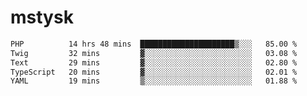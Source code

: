 # mstysk

<!--START_SECTION:waka-->

```txt
PHP          14 hrs 48 mins  █████████████████████▒░░░   85.00 %
Twig         32 mins         ▓░░░░░░░░░░░░░░░░░░░░░░░░   03.08 %
Text         29 mins         ▓░░░░░░░░░░░░░░░░░░░░░░░░   02.80 %
TypeScript   20 mins         ▓░░░░░░░░░░░░░░░░░░░░░░░░   02.01 %
YAML         19 mins         ▒░░░░░░░░░░░░░░░░░░░░░░░░   01.88 %
```

<!--END_SECTION:waka-->
